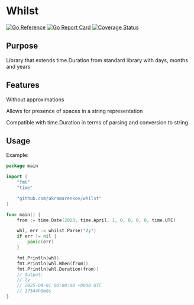 # Whilst

[![Go Reference](https://pkg.go.dev/badge/github.com/akramarenkov/whilst.svg)](https://pkg.go.dev/github.com/akramarenkov/whilst)
[![Go Report Card](https://goreportcard.com/badge/github.com/akramarenkov/whilst)](https://goreportcard.com/report/github.com/akramarenkov/whilst)
[![Coverage Status](https://coveralls.io/repos/github/akramarenkov/whilst/badge.svg)](https://coveralls.io/github/akramarenkov/whilst)

## Purpose

Library that extends time.Duration from standard library with days, months and years

## Features

Without approximations

Allows for presence of spaces in a string representation

Compatible with time.Duration in terms of parsing and conversion to string

## Usage

Example:

```go
package main

import (
    "fmt"
    "time"

    "github.com/akramarenkov/whilst"
)

func main() {
    from := time.Date(2023, time.April, 1, 0, 0, 0, 0, time.UTC)

    whl, err := whilst.Parse("2y")
    if err != nil {
        panic(err)
    }

    fmt.Println(whl)
    fmt.Println(whl.When(from))
    fmt.Println(whl.Duration(from))
    // Output:
    // 2y
    // 2025-04-01 00:00:00 +0000 UTC
    // 17544h0m0s
}
```
